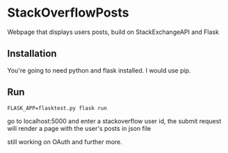 # StackOverflowPosts
Webpage that displays users posts, build on StackExchangeAPI and Flask


## Installation

You're going to need python and flask installed. I would use pip. 

## Run

`FLASK_APP=flasktest.py flask run`

go to localhost:5000 and enter a stackoverflow user id, 
the submit request will render a page with the user's posts in json file

still working on OAuth and further more. 
